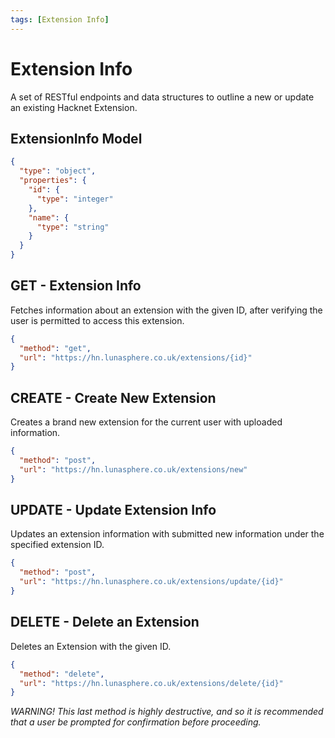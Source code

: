 ```yaml
---
tags: [Extension Info]
---
```


# Extension Info

A set of RESTful endpoints and data structures to outline a new or update an existing Hacknet Extension.

## ExtensionInfo Model
```json json_schema
{
  "type": "object",
  "properties": {
    "id": {
      "type": "integer"
    },
    "name": {
      "type": "string"
    }
  }
}
```

## GET - Extension Info
Fetches information about an extension with the given ID, after verifying the user is permitted to access this extension.
```json http
{
  "method": "get",
  "url": "https://hn.lunasphere.co.uk/extensions/{id}"
}
```

## CREATE - Create New Extension
Creates a brand new extension for the current user with uploaded information.
```json http
{
  "method": "post",
  "url": "https://hn.lunasphere.co.uk/extensions/new"
}
```

## UPDATE - Update Extension Info
Updates an extension information with submitted new information under the specified extension ID.
```json http
{
  "method": "post",
  "url": "https://hn.lunasphere.co.uk/extensions/update/{id}"
}
```

## DELETE - Delete an Extension
Deletes an Extension with the given ID.
```json http
{
  "method": "delete",
  "url": "https://hn.lunasphere.co.uk/extensions/delete/{id}"
}
```
*WARNING! This last method is highly destructive, and so it is recommended that a user be prompted for confirmation before proceeding.*
